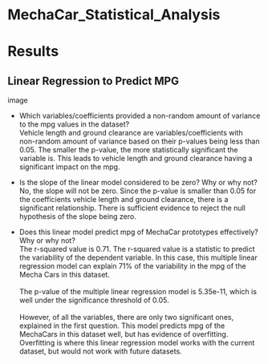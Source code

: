 # MechaCar_Statistical_Analysis

# Results
## Linear Regression to Predict MPG

image 

* Which variables/coefficients provided a non-random amount of variance to the mpg values in the dataset? </br>
 Vehicle length and ground clearance are variables/coefficients with non-random amount of variance based on their p-values being less than 0.05. The smaller the p-value, the more statistically significant the variable is. This leads to vehicle length and ground clearance having a significant impact on the mpg.

* Is the slope of the linear model considered to be zero? Why or why not?</br>
No, the slope will not be zero. Since the p-value is smaller than 0.05 for the coefficients vehicle length and ground clearance, there is a significant relationship. There is sufficient evidence to reject the null hypothesis of the slope being zero.

* Does this linear model predict mpg of MechaCar prototypes effectively? Why or why not? </br>
The r-squared value is 0.71. The r-squared value is a statistic to predict the variability of the dependent variable. In this case, this multiple linear regression model can explain 71% of the variability in the mpg of the Mecha Cars in this dataset. </br></br> The p-value of the multiple linear regression model is 5.35e-11, which is well under the significance threshold of 0.05. </br></br>However, of all the variables, there are only two significant ones, explained in the first question. This model predicts mpg of the MechaCars in this dataset well, but has evidence of overfitting. Overfitting is where this linear regression model works with the current dataset, but would not work with future datasets. 
